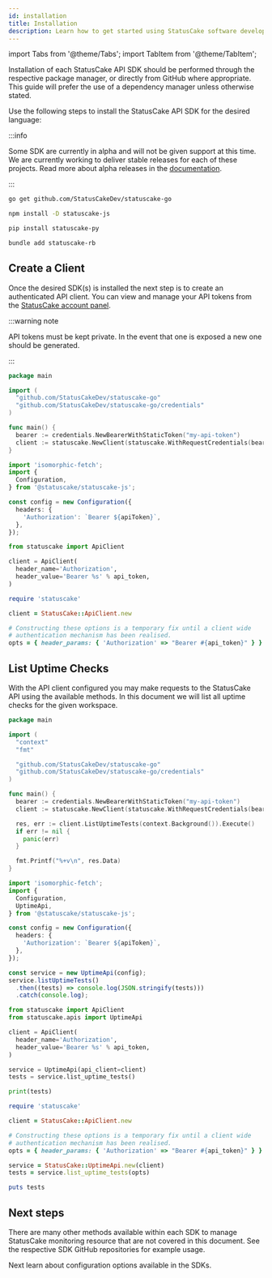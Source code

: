 ```yaml
---
id: installation
title: Installation
description: Learn how to get started using StatusCake software development kits
---
```


import Tabs from '@theme/Tabs';
import TabItem from '@theme/TabItem';

Installation of each StatusCake API SDK should be performed through the
respective package manager, or directly from GitHub where appropriate. This
guide will prefer the use of a dependency manager unless otherwise stated.

Use the following steps to install the StatusCake API SDK for the desired
language:

:::info

Some SDK are currently in alpha and will not be given support at this time. We
are currently working to deliver stable releases for each of these projects.
Read more about alpha releases in the [documentation](/guides/sdks/alpha).

:::

<Tabs groupId="languages">
  <TabItem value="go" label="Go">

```bash title="Install statuscake-go"
go get github.com/StatusCakeDev/statuscake-go
```

  </TabItem>
  <TabItem value="javascript" label="JavaScript (alpha)">

```bash title="Install statuscake-js"
npm install -D statuscake-js
```

  </TabItem>
  <TabItem value="python" label="Python (alpha)">

```bash title="Install statuscake-py"
pip install statuscake-py
```

  </TabItem>
  <TabItem value="ruby" label="Ruby (alpha)">

```bash title="Install statuscake-rb"
bundle add statuscake-rb
```

  </TabItem>
</Tabs>

## Create a Client

Once the desired SDK(s) is installed the next step is to create an authenticated
API client. You can view and manage your API tokens from the [StatusCake account
panel](https://app.statuscake.com/User.php).

:::warning note

API tokens must be kept private. In the event that one is exposed a new one
should be generated.

:::

<Tabs groupId="languages">
  <TabItem value="go" label="Go">

```go title="Create a Client" showLineNumbers
package main

import (
  "github.com/StatusCakeDev/statuscake-go"
  "github.com/StatusCakeDev/statuscake-go/credentials"
)

func main() {
  bearer := credentials.NewBearerWithStaticToken("my-api-token")
  client := statuscake.NewClient(statuscake.WithRequestCredentials(bearer))
}
```

  </TabItem>
  <TabItem value="javascript" label="JavaScript (alpha)">

```typescript title="Create a Client" showLineNumbers
import 'isomorphic-fetch';
import {
  Configuration,
} from '@statuscake/statuscake-js';

const config = new Configuration({
  headers: {
    'Authorization': `Bearer ${apiToken}`,
  },
});
```

  </TabItem>
  <TabItem value="python" label="Python (alpha)">

```python title="Create a Client" showLineNumbers
from statuscake import ApiClient

client = ApiClient(
  header_name='Authorization',
  header_value='Bearer %s' % api_token,
)
```

  </TabItem>
  <TabItem value="ruby" label="Ruby (alpha)">

```ruby title="Create a Client" showLineNumbers
require 'statuscake'

client = StatusCake::ApiClient.new

# Constructing these options is a temporary fix until a client wide
# authentication mechanism has been realised.
opts = { header_params: { 'Authorization' => "Bearer #{api_token}" } }
```

  </TabItem>
</Tabs>

## List Uptime Checks

With the API client configured you may make requests to the StatusCake API using
the available methods. In this document we will list all uptime checks for the
given workspace.

<Tabs groupId="languages">
  <TabItem value="go" label="Go">

```go title="List Uptime Checks" showLineNumbers {4-5,15-20}
package main

import (
  "context"
  "fmt"

  "github.com/StatusCakeDev/statuscake-go"
  "github.com/StatusCakeDev/statuscake-go/credentials"
)

func main() {
  bearer := credentials.NewBearerWithStaticToken("my-api-token")
  client := statuscake.NewClient(statuscake.WithRequestCredentials(bearer))

  res, err := client.ListUptimeTests(context.Background()).Execute()
  if err != nil {
    panic(err)
  }

  fmt.Printf("%+v\n", res.Data)
}
```

  </TabItem>
  <TabItem value="javascript" label="JavaScript (alpha)">

```typescript title="List Uptime Checks" showLineNumbers {4,13-16}
import 'isomorphic-fetch';
import {
  Configuration,
  UptimeApi,
} from '@statuscake/statuscake-js';

const config = new Configuration({
  headers: {
    'Authorization': `Bearer ${apiToken}`,
  },
});

const service = new UptimeApi(config);
service.listUptimeTests()
  .then((tests) => console.log(JSON.stringify(tests)))
  .catch(console.log);
```

  </TabItem>
  <TabItem value="python" label="Python (alpha)">

```python title="List Uptime Checks" showLineNumbers {2,9-12}
from statuscake import ApiClient
from statuscake.apis import UptimeApi

client = ApiClient(
  header_name='Authorization',
  header_value='Bearer %s' % api_token,
)

service = UptimeApi(api_client=client)
tests = service.list_uptime_tests()

print(tests)
```

  </TabItem>
  <TabItem value="ruby" label="Ruby (alpha)">

```ruby title="List Uptime Checks" showLineNumbers {9-12}
require 'statuscake'

client = StatusCake::ApiClient.new

# Constructing these options is a temporary fix until a client wide
# authentication mechanism has been realised.
opts = { header_params: { 'Authorization' => "Bearer #{api_token}" } }

service = StatusCake::UptimeApi.new(client)
tests = service.list_uptime_tests(opts)

puts tests
```

  </TabItem>
</Tabs>

## Next steps

There are many other methods available within each SDK to manage StatusCake
monitoring resource that are not covered in this document. See the respective
SDK GitHub repositories for example usage.

Next learn about configuration options available in the SDKs.
